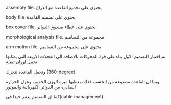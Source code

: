 assembly file. يحتوي على تجميع القاعدة مع الذراع 

body file. يحتوي على تصميم القاعدة

box cover file. يحتوي على غطاء صندوق الدوائر

morphological analysis file. مجموعة من التصاميم 

arm motion file. يحتوي على مجموعة من التصاميم

تم اختيار التصميم الاول بناء على قوة المحركات بالاضافة الى العجلات الاربعة التي يمكنها تحمل اوزان ثقيلة

وتجعل القاعدة تتحرك (360-degree)

وبما ان القاعدة مصنوعة من الخشب فذلك يعطيها ميزة الوزن الخفيف وعزل الحرارة الصادرة من الدوائر الكهربائية والموتور

كما ان التصميم يعتبر جيدا في(cable management).
